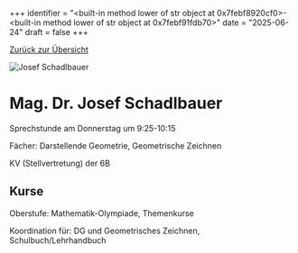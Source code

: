 
+++
identifier = "<built-in method lower of str object at 0x7febf8920cf0>-<built-in method lower of str object at 0x7febf91fdb70>"
date = "2025-06-24"
draft = false
+++

 [Zurück zur Übersicht](/schule/lehrpersonal/)

<div class="row">
<div class="column">
<img src="/images/personal/Schadlbauer.jpg" alt="Josef Schadlbauer"> 
</div>
<div class="column">

# Mag. Dr. Josef Schadlbauer 

Sprechstunde am Donnerstag um 9:25-10:15

Fächer: Darstellende Geometrie,  Geometrische Zeichnen



KV (Stellvertretung) der 6B

## Kurse



Oberstufe: Mathematik-Olympiade,  Themenkurse

Koordination für: DG und Geometrisches Zeichnen, Schulbuch/Lehrhandbuch

</div>
</div> 


